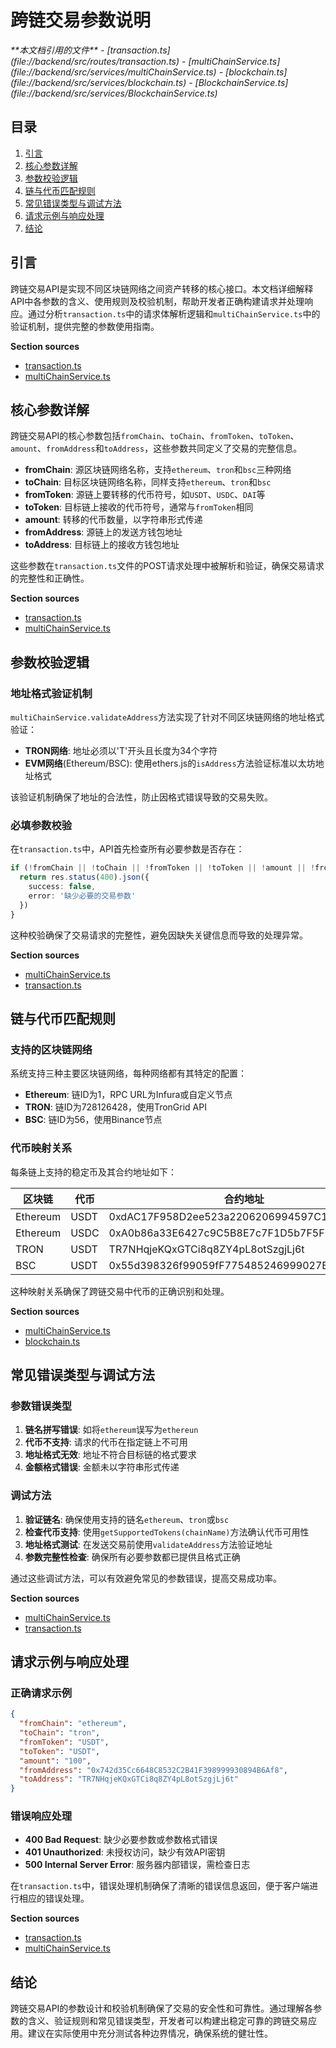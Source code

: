 # 跨链交易参数说明

<cite>
**本文档引用的文件**   
- [transaction.ts](file://backend/src/routes/transaction.ts)
- [multiChainService.ts](file://backend/src/services/multiChainService.ts)
- [blockchain.ts](file://backend/src/services/blockchain.ts)
- [BlockchainService.ts](file://backend/src/services/BlockchainService.ts)
</cite>

## 目录
1. [引言](#引言)
2. [核心参数详解](#核心参数详解)
3. [参数校验逻辑](#参数校验逻辑)
4. [链与代币匹配规则](#链与代币匹配规则)
5. [常见错误类型与调试方法](#常见错误类型与调试方法)
6. [请求示例与响应处理](#请求示例与响应处理)
7. [结论](#结论)

## 引言
跨链交易API是实现不同区块链网络之间资产转移的核心接口。本文档详细解释API中各参数的含义、使用规则及校验机制，帮助开发者正确构建请求并处理响应。通过分析`transaction.ts`中的请求体解析逻辑和`multiChainService.ts`中的验证机制，提供完整的参数使用指南。

**Section sources**
- [transaction.ts](file://backend/src/routes/transaction.ts#L1-L313)
- [multiChainService.ts](file://backend/src/services/multiChainService.ts#L1-L507)

## 核心参数详解

跨链交易API的核心参数包括`fromChain`、`toChain`、`fromToken`、`toToken`、`amount`、`fromAddress`和`toAddress`，这些参数共同定义了交易的完整信息。

- **fromChain**: 源区块链网络名称，支持`ethereum`、`tron`和`bsc`三种网络
- **toChain**: 目标区块链网络名称，同样支持`ethereum`、`tron`和`bsc`
- **fromToken**: 源链上要转移的代币符号，如`USDT`、`USDC`、`DAI`等
- **toToken**: 目标链上接收的代币符号，通常与`fromToken`相同
- **amount**: 转移的代币数量，以字符串形式传递
- **fromAddress**: 源链上的发送方钱包地址
- **toAddress**: 目标链上的接收方钱包地址

这些参数在`transaction.ts`文件的POST请求处理中被解析和验证，确保交易请求的完整性和正确性。

**Section sources**
- [transaction.ts](file://backend/src/routes/transaction.ts#L15-L30)
- [multiChainService.ts](file://backend/src/services/multiChainService.ts#L27-L36)

## 参数校验逻辑

### 地址格式验证机制
`multiChainService.validateAddress`方法实现了针对不同区块链网络的地址格式验证：

- **TRON网络**: 地址必须以'T'开头且长度为34个字符
- **EVM网络**(Ethereum/BSC): 使用ethers.js的`isAddress`方法验证标准以太坊地址格式

该验证机制确保了地址的合法性，防止因格式错误导致的交易失败。

### 必填参数校验
在`transaction.ts`中，API首先检查所有必要参数是否存在：

```typescript
if (!fromChain || !toChain || !fromToken || !toToken || !amount || !fromAddress || !toAddress) {
  return res.status(400).json({ 
    success: false, 
    error: '缺少必要的交易参数' 
  })
}
```

这种校验确保了交易请求的完整性，避免因缺失关键信息而导致的处理异常。

**Section sources**
- [multiChainService.ts](file://backend/src/services/multiChainService.ts#L479-L492)
- [transaction.ts](file://backend/src/routes/transaction.ts#L20-L25)

## 链与代币匹配规则

### 支持的区块链网络
系统支持三种主要区块链网络，每种网络都有其特定的配置：

- **Ethereum**: 链ID为1，RPC URL为Infura或自定义节点
- **TRON**: 链ID为728126428，使用TronGrid API
- **BSC**: 链ID为56，使用Binance节点

### 代币映射关系
每条链上支持的稳定币及其合约地址如下：

| 区块链 | 代币 | 合约地址 |
|--------|------|----------|
| Ethereum | USDT | 0xdAC17F958D2ee523a2206206994597C13D831ec7 |
| Ethereum | USDC | 0xA0b86a33E6427c9C5B8E7c7F1D5b7F5F0A5C5C7D |
| TRON | USDT | TR7NHqjeKQxGTCi8q8ZY4pL8otSzgjLj6t |
| BSC | USDT | 0x55d398326f99059fF775485246999027B3197955 |

这种映射关系确保了跨链交易中代币的正确识别和处理。

**Section sources**
- [multiChainService.ts](file://backend/src/services/multiChainService.ts#L50-L150)
- [blockchain.ts](file://backend/src/services/blockchain.ts#L50-L100)

## 常见错误类型与调试方法

### 参数错误类型
1. **链名拼写错误**: 如将`ethereum`误写为`ethereun`
2. **代币不支持**: 请求的代币在指定链上不可用
3. **地址格式无效**: 地址不符合目标链的格式要求
4. **金额格式错误**: 金额未以字符串形式传递

### 调试方法
1. **验证链名**: 确保使用支持的链名`ethereum`、`tron`或`bsc`
2. **检查代币支持**: 使用`getSupportedTokens(chainName)`方法确认代币可用性
3. **地址格式测试**: 在发送交易前使用`validateAddress`方法验证地址
4. **参数完整性检查**: 确保所有必要参数都已提供且格式正确

通过这些调试方法，可以有效避免常见的参数错误，提高交易成功率。

**Section sources**
- [multiChainService.ts](file://backend/src/services/multiChainService.ts#L479-L492)
- [transaction.ts](file://backend/src/routes/transaction.ts#L20-L25)

## 请求示例与响应处理

### 正确请求示例
```json
{
  "fromChain": "ethereum",
  "toChain": "tron",
  "fromToken": "USDT",
  "toToken": "USDT",
  "amount": "100",
  "fromAddress": "0x742d35Cc6648C8532C2B41F398999930894B6Af8",
  "toAddress": "TR7NHqjeKQxGTCi8q8ZY4pL8otSzgjLj6t"
}
```

### 错误响应处理
- **400 Bad Request**: 缺少必要参数或参数格式错误
- **401 Unauthorized**: 未授权访问，缺少有效API密钥
- **500 Internal Server Error**: 服务器内部错误，需检查日志

在`transaction.ts`中，错误处理机制确保了清晰的错误信息返回，便于客户端进行相应的错误处理。

**Section sources**
- [transaction.ts](file://backend/src/routes/transaction.ts#L15-L313)
- [multiChainService.ts](file://backend/src/services/multiChainService.ts#L479-L492)

## 结论
跨链交易API的参数设计和校验机制确保了交易的安全性和可靠性。通过理解各参数的含义、验证规则和常见错误类型，开发者可以构建出稳定可靠的跨链交易应用。建议在实际使用中充分测试各种边界情况，确保系统的健壮性。